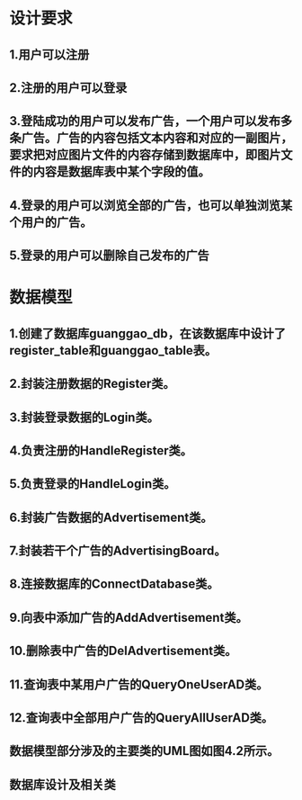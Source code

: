 # 设计要求

## 1.用户可以注册
## 2.注册的用户可以登录
## 3.登陆成功的用户可以发布广告，一个用户可以发布多条广告。广告的内容包括文本内容和对应的一副图片，要求把对应图片文件的内容存储到数据库中，即图片文件的内容是数据库表中某个字段的值。
## 4.登录的用户可以浏览全部的广告，也可以单独浏览某个用户的广告。
## 5.登录的用户可以删除自己发布的广告

# 数据模型

## 1.创建了数据库guanggao_db，在该数据库中设计了register_table和guanggao_table表。
## 2.封装注册数据的Register类。
## 3.封装登录数据的Login类。
## 4.负责注册的HandleRegister类。
## 5.负责登录的HandleLogin类。
## 6.封装广告数据的Advertisement类。
## 7.封装若干个广告的AdvertisingBoard。
## 8.连接数据库的ConnectDatabase类。
## 9.向表中添加广告的AddAdvertisement类。
## 10.删除表中广告的DelAdvertisement类。
## 11.查询表中某用户广告的QueryOneUserAD类。
## 12.查询表中全部用户广告的QueryAllUserAD类。

## 数据模型部分涉及的主要类的UML图如图4.2所示。

## 数据库设计及相关类
